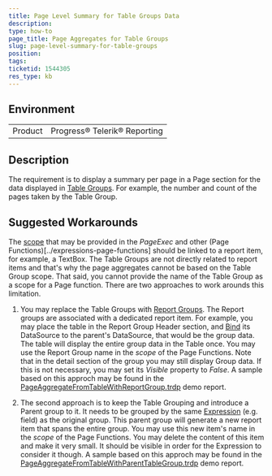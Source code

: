 ```yaml
---
title: Page Level Summary for Table Groups Data
description: 
type: how-to
page_title: Page Aggregates for Table Groups
slug: page-level-summary-for-table-groups
position: 
tags: 
ticketid: 1544305
res_type: kb
---
```


## Environment
<table>
	<tbody>
		<tr>
			<td>Product</td>
			<td>Progress® Telerik® Reporting</td>
		</tr>
	</tbody>
</table>


## Description
The requirement is to display a summary per page in a Page section for the data displayed in [Table Groups](../data-items-how-to-add-groups-to-table-item-and-crosstab-item). 
For example, the number and count of the pages taken by the Table Group.

## Suggested Workarounds
The [scope](../expressions-scope) that may be provided in the _PageExec_ and other (Page Functions)[../expressions-page-functions] should be linked to a report item, 
for example, a TextBox. The Table Groups are not directly related to report items and that's why the page aggregates cannot be based on the Table Group scope. That said, you 
cannot provide the name of the Table Group as a scope for a Page function.
There are two approaches to work arounds this limitation.

1. You may replace the Table Groups with [Report Groups](../data-items-how-to-add-groups-to-report-item). The Report groups are associated with a dedicated report item. 
For example, you may place the table in the Report Group Header section, and [Bind](../expressions-bindings) its DataSource to the parent's DataSource, that would be 
the group data. The table will display the entire group data in the Table once. You may use the Report Group name in the _scope_ of the Page Functions.
Note that in the detail section of the group you may still display Group data. If this is not necessary, you may set its _Visible_ property to _False_. 
A sample based on this approch may be found in the [PageAggregateFromTableWithReportGroup.trdp](resources/PageAggregateFromTableWithReportGroup.trdp) demo report.

2. The second approach is to keep the Table Grouping and introduce a Parent group to it. It needs to be grouped by the same [Expression](../report-expressions) (e.g. field) 
as the original group. This parent group will generate a new report item that spans the entire group. You may use this new item's name in the _scope_ of the Page Functions. 
You may delete the content of this item and make it very small. It should be visible in order for the Expression to consider it though. A sample based on this approch may be 
found in the [PageAggregateFromTableWithParentTableGroup.trdp](resources/PageAggregateFromTableWithParentTableGroup.trdp) demo report.
